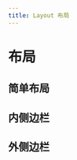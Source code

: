 ```yaml
---
title: Layout 布局
---
```

# 布局

## 简单布局
<ClientOnly>
  <layout-demo-1></layout-demo-1>
</ClientOnly>

## 内侧边栏
<ClientOnly>
  <layout-demo-2></layout-demo-2>
</ClientOnly>


## 外侧边栏
<ClientOnly>
  <layout-demo-3></layout-demo-3>
</ClientOnly>